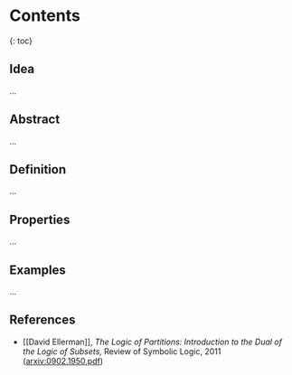 # Contents
{: toc}

## Idea ##

...


## Abstract ##

...


## Definition ##

...


## Properties ##

...


## Examples ##

...


## References ##

* [[David Ellerman]], _The Logic of Partitions: Introduction to the Dual of the Logic of Subsets,_ Review of Symbolic Logic, 2011 ([arxiv:0902.1950](https://arxiv.org/abs/0902.1950),[pdf](https://arxiv.org/pdf/0902.1950v2.pdf))

